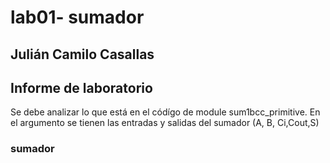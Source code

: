 # lab01- sumador 
## Julián Camilo Casallas

## Informe de laboratorio 
Se debe analizar lo que está en el códígo de module sum1bcc_primitive.
En el argumento se tienen las entradas y salidas del sumador (A, B, Ci,Cout,S)


### sumador 
